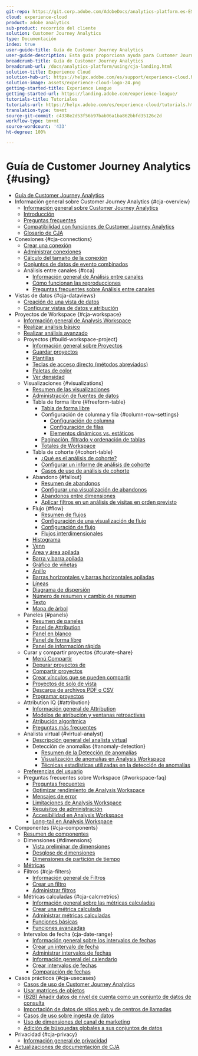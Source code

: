 ```yaml
---
git-repo: https://git.corp.adobe.com/AdobeDocs/analytics-platform.es-ES
cloud: experience-cloud
product: adobe analytics
sub-product: recorrido del cliente
solution: Customer Journey Analytics
type: Documentación
index: true
user-guide-title: Guía de Customer Journey Analytics
user-guide-description: Esta guía proporciona ayuda para Customer Journey Analytics, la solución de nueva generación de Adobe para Análisis entre canales, basada en Adobe Experience Platform.
breadcrumb-title: Guía de Customer Journey Analytics
breadcrumb-url: /docs/analytics-platform/using/cja-landing.html
solution-title: Experience Cloud
solution-hub-url: https://helpx.adobe.com/es/support/experience-cloud.html
solution-image: assets/experience-cloud-logo-24.png
getting-started-title: Experience League
getting-started-url: https://landing.adobe.com/experience-league/
tutorials-title: Tutoriales
tutorials-url: https://helpx.adobe.com/es/experience-cloud/tutorials.html
translation-type: tm+mt
source-git-commit: c4338e2d53f56b97bab06a1ba862bbfd35126c2d
workflow-type: tm+mt
source-wordcount: '433'
ht-degree: 100%

---
```



# Guía de Customer Journey Analytics {#using}

+ [Guía de Customer Journey Analytics](getting-started/cja-landing.md)
+ Información general sobre Customer Journey Analytics {#cja-overview}
   + [Información general sobre Customer Journey Analytics](getting-started/cja-overview.md)
   + [Introducción](getting-started/cja-getting-started.md)
   + [Preguntas frecuentes](getting-started/cja-faq.md)
   + [Compatibilidad con funciones de Customer Journey Analytics](getting-started/cja-aa.md)
   + [Glosario de CJA](getting-started/cja-glossary.md)
+ Conexiones {#cja-connections}
   + [Crear una conexión](connections/create-connection.md)
   + [Administrar conexiones](connections/manage-connection.md)
   + [Cálculo del tamaño de la conexión](connections/estimate-connection-size.md)
   + [Conjuntos de datos de evento combinados](connections/combined-dataset.md)
   + Análisis entre canales {#cca}
      + [Información general de Análisis entre canales](connections/cca/overview.md)
      + [Cómo funcionan las reproducciones](connections/cca/replay.md)
      + [Preguntas frecuentes sobre Análisis entre canales](connections/cca/faq.md)
+ Vistas de datos {#cja-dataviews}
   + [Creación de una vista de datos](data-views/create-dataview.md)
   + [Configurar vistas de datos y atribución](data-views/configure-dataviews.md)
+ Proyectos de Workspace {#cja-workspace}
   + [Información general de Analysis Workspace](analysis-workspace/home.md)
   + [Realizar análisis básico](analysis-workspace/perform-basic-analysis.md)
   + [Realizar análisis avanzado](analysis-workspace/perform-adv-analysis.md)
   + Proyectos {#build-workspace-project}
      + [Información general sobre Proyectos](analysis-workspace/build-workspace-project/freeform-overview.md)
      + [Guardar proyectos](analysis-workspace/build-workspace-project/save-projects.md)
      + [Plantillas](analysis-workspace/build-workspace-project/starter-projects.md)
      + [Teclas de acceso directo (métodos abreviados)](analysis-workspace/build-workspace-project/fa-shortcut-keys.md)
      + [Paletas de color](analysis-workspace/build-workspace-project/color-palettes.md)
      + [Ver densidad](analysis-workspace/build-workspace-project/view-density.md)
   + Visualizaciones {#visualizations}
      + [Resumen de las visualizaciones](analysis-workspace/visualizations/freeform-analysis-visualizations.md)
      + [Administración de fuentes de datos](analysis-workspace/visualizations/t-sync-visualization.md)
      + Tabla de forma libre {#freeform-table}
         + [Tabla de forma libre](analysis-workspace/visualizations/freeform-table/freeform-table.md)
         + Configuración de columna y fila {#column-row-settings}
            + [Configuración de columna](analysis-workspace/visualizations/freeform-table/column-row-settings/column-settings.md)
            + [Configuración de filas](analysis-workspace/visualizations/freeform-table/column-row-settings/table-settings.md)
            + [Elementos dinámicos vs. estáticos](analysis-workspace/visualizations/freeform-table/column-row-settings/manual-vs-dynamic-rows.md)
         + [Paginación, filtrado y ordenación de tablas](analysis-workspace/visualizations/freeform-table/pagination-filtering-sorting.md)
         + [Totales de Workspace](analysis-workspace/visualizations/freeform-table/workspace-totals.md)
      + Tabla de cohorte {#cohort-table}
         + [¿Qué es el análisis de cohorte?](analysis-workspace/visualizations/cohort-table/cohort-analysis.md)
         + [Configurar un informe de análisis de cohorte](analysis-workspace/visualizations/cohort-table/t-cohort.md)
         + [Casos de uso de análisis de cohorte](analysis-workspace/visualizations/cohort-table/cohort-use-cases.md)
      + Abandono {#fallout}
         + [Resumen de abandonos](analysis-workspace/visualizations/fallout/fallout-flow.md)
         + [Configurar una visualización de abandonos](analysis-workspace/visualizations/fallout/configuring-fallout.md)
         + [Abandonos entre dimensiones](analysis-workspace/visualizations/fallout/configuring-interdimensional-fallout.md)
         + [Aplicar filtros en un análisis de visitas en orden previsto](analysis-workspace/visualizations/fallout/compare-segments-fallout.md)
      + Flujo {#flow}
         + [Resumen de flujos](analysis-workspace/visualizations/c-flow/flow.md)
         + [Configuración de una visualización de flujo](analysis-workspace/visualizations/c-flow/creating-flow-report.md)
         + [Configuración de flujo](analysis-workspace/visualizations/c-flow/flow-settings.md)
         + [Flujos interdimensionales](analysis-workspace/visualizations/c-flow/multi-dimensional-flow.md)
      + [Histograma](analysis-workspace/visualizations/histogram.md)
      + [Venn](analysis-workspace/visualizations/venn.md)
      + [Área y área apilada](analysis-workspace/visualizations/area.md)
      + [Barra y barra apilada](analysis-workspace/visualizations/bar.md)
      + [Gráfico de viñetas](analysis-workspace/visualizations/bullet-graph.md)
      + [Anillo](analysis-workspace/visualizations/donut.md)
      + [Barras horizontales y barras horizontales apiladas](analysis-workspace/visualizations/horizontal-bar.md)
      + [Líneas](analysis-workspace/visualizations/line.md)
      + [Diagrama de dispersión](analysis-workspace/visualizations/scatterplot.md)
      + [Número de resumen y cambio de resumen](analysis-workspace/visualizations/summary-number-change.md)
      + [Texto](analysis-workspace/visualizations/text.md)
      + [Mapa de árbol](analysis-workspace/visualizations/treemap.md)
   + Paneles {#panels}
      + [Resumen de paneles](analysis-workspace/c-panels/panels.md)
      + [Panel de Attribution](analysis-workspace/c-panels/attribution.md)
      + [Panel en blanco](analysis-workspace/c-panels/blank-panel.md)
      + [Panel de forma libre](analysis-workspace/c-panels/freeform-panel.md)
      + [Panel de información rápida](analysis-workspace/c-panels/quickinsight.md)
   + Curar y compartir proyectos {#curate-share}
      + [Menú Compartir](analysis-workspace/curate-share/send-schedule-files.md)
      + [Depurar proyectos de ](analysis-workspace/curate-share/curate.md)
      + [Compartir proyectos](analysis-workspace/curate-share/share-projects.md)
      + [Crear vínculos que se pueden compartir](analysis-workspace/curate-share/shareable-links.md)
      + [Proyectos de solo de vista](analysis-workspace/curate-share/view-only-projects.md)
      + [Descarga de archivos PDF o CSV](analysis-workspace/curate-share/download-send.md)
      + [Programar proyectos](analysis-workspace/curate-share/t-schedule-report.md)
   + Attribution IQ {#attribution}
      + [Información general de Attribution](analysis-workspace/attribution/overview.md)
      + [Modelos de atribución y ventanas retroactivas](analysis-workspace/attribution/models.md)
      + [Atribución algorítmica](analysis-workspace/attribution/algorithmic.md)
      + [Preguntas más frecuentes](analysis-workspace/attribution/faq.md)
   + Analista virtual {#virtual-analyst}
      + [Descripción general del analista virtual](analysis-workspace/virtual-analyst/overview.md)
      + Detección de anomalías {#anomaly-detection}
         + [Resumen de la Detección de anomalías](analysis-workspace/virtual-analyst/c-anomaly-detection/anomaly-detection.md)
         + [Visualización de anomalías en Analysis Workspace](analysis-workspace/virtual-analyst/c-anomaly-detection/view-anomalies.md)
         + [Técnicas estadísticas utilizadas en la detección de anomalías](analysis-workspace/virtual-analyst/c-anomaly-detection/statistics-anomaly-detection.md)
   + [Preferencias del usuario](analysis-workspace/user-preferences.md)
   + Preguntas frecuentes sobre Workspace {#workspace-faq}
      + [Preguntas frecuentes](analysis-workspace/workspace-faq/faq.md)
      + [Optimizar rendimiento de Analysis Workspace](analysis-workspace/workspace-faq/optimizing-performance.md)
      + [Mensajes de error](analysis-workspace/workspace-faq/error-messages.md)
      + [Limitaciones de Analysis Workspace](analysis-workspace/workspace-faq/aw-limitations.md)
      + [Requisitos de administración](analysis-workspace/workspace-faq/frequently-asked-questions-analysis-workspace.md)
      + [Accesibilidad en Analysis Workspace](analysis-workspace/workspace-faq/aw-accessibility.md)
      + [Long-tail en Analysis Workspace](analysis-workspace/workspace-faq/long-tail.md)
+ Componentes {#cja-components}
   + [Resumen de componentes](components/overview.md)
   + Dimensiones {#dimensions}
      + [Vista preliminar de dimensiones](components/dimensions/view-dimensions.md)
      + [Desglose de dimensiones](components/dimensions/t-breakdown-fa.md)
      + [Dimensiones de partición de tiempo](components/dimensions/time-parting-dimensions.md)
   + [Métricas](components/apply-create-metrics.md)
   + Filtros {#cja-filters}
      + [Información general de Filtros](components/filters/filters-overview.md)
      + [Crear un filtro](components/filters/create-filters.md)
      + [Administrar filtros](components/filters/manage-filters.md)
   + Métricas calculadas {#cja-calcmetrics}
      + [Información general sobre las métricas calculadas](components/calc-metrics/calc-metr-overview.md)
      + [Crear una métrica calculada](components/calc-metrics/create.md)
      + [Administrar métricas calculadas](components/calc-metrics/manage.md)
      + [Funciones básicas](components/calc-metrics/cm-functions.md)
      + [Funciones avanzadas](components/calc-metrics/cm-adv-functions.md)
   + Intervalos de fecha {cja-date-range}
      + [Información general sobre los intervalos de fechas](components/date-ranges/overview.md)
      + [Crear un intervalo de fecha](components/date-ranges/create.md)
      + [Administrar intervalos de fechas](components/date-ranges/manage.md)
      + [Información general del calendario](components/date-ranges/calendar.md)
      + [Crear intervalos de fechas](components/date-ranges/custom-date-ranges.md)
      + [Comparación de fechas](components/date-ranges/time-comparison.md)
+ Casos prácticos {#cja-usecases}
   + [Casos de uso de Customer Journey Analytics](use-cases/cja-usecases.md)
   + [Usar matrices de objetos](use-cases/object-arrays.md)
   + [(B2B) Añadir datos de nivel de cuenta como un conjunto de datos de consulta](use-cases/b2b.md)
   + [Importación de datos de sitios web y de centros de llamadas](use-cases/call-center.md)
   + [Casos de uso sobre ingesta de datos](use-cases/data-ingestion.md)
   + [Uso de dimensiones del canal de marketing](use-cases/marketing-channels.md)
   + [Adición de búsquedas globales a sus conjuntos de datos](use-cases/global-lookups.md)
+ Privacidad {#cja-privacy}
   + [Información general de privacidad](privacy/privacy-overview.md)
+ [Actualizaciones de documentación de CJA](doc-changes.md)
